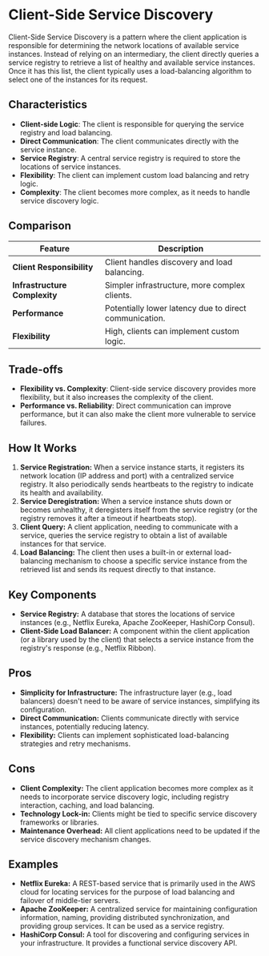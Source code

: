 # Client-Side Service Discovery



Client-Side Service Discovery is a pattern where the client application is responsible for determining the network locations of available service instances. Instead of relying on an intermediary, the client directly queries a service registry to retrieve a list of healthy and available service instances. Once it has this list, the client typically uses a load-balancing algorithm to select one of the instances for its request.

## Characteristics

- **Client-side Logic**: The client is responsible for querying the service registry and load balancing.
- **Direct Communication**: The client communicates directly with the service instance.
- **Service Registry**: A central service registry is required to store the locations of service instances.
- **Flexibility**: The client can implement custom load balancing and retry logic.
- **Complexity**: The client becomes more complex, as it needs to handle service discovery logic.

## Comparison

| Feature | Description |
|---|---|
| **Client Responsibility** | Client handles discovery and load balancing. |
| **Infrastructure Complexity** | Simpler infrastructure, more complex clients. |
| **Performance** | Potentially lower latency due to direct communication. |
| **Flexibility** | High, clients can implement custom logic. |

## Trade-offs

- **Flexibility vs. Complexity**: Client-side service discovery provides more flexibility, but it also increases the complexity of the client.
- **Performance vs. Reliability**: Direct communication can improve performance, but it can also make the client more vulnerable to service failures.

## How It Works

1.  **Service Registration:** When a service instance starts, it registers its network location (IP address and port) with a centralized service registry. It also periodically sends heartbeats to the registry to indicate its health and availability.
2.  **Service Deregistration:** When a service instance shuts down or becomes unhealthy, it deregisters itself from the service registry (or the registry removes it after a timeout if heartbeats stop).
3.  **Client Query:** A client application, needing to communicate with a service, queries the service registry to obtain a list of available instances for that service.
4.  **Load Balancing:** The client then uses a built-in or external load-balancing mechanism to choose a specific service instance from the retrieved list and sends its request directly to that instance.

## Key Components

-   **Service Registry:** A database that stores the locations of service instances (e.g., Netflix Eureka, Apache ZooKeeper, HashiCorp Consul).
-   **Client-Side Load Balancer:** A component within the client application (or a library used by the client) that selects a service instance from the registry's response (e.g., Netflix Ribbon).

## Pros

-   **Simplicity for Infrastructure:** The infrastructure layer (e.g., load balancers) doesn't need to be aware of service instances, simplifying its configuration.
-   **Direct Communication:** Clients communicate directly with service instances, potentially reducing latency.
-   **Flexibility:** Clients can implement sophisticated load-balancing strategies and retry mechanisms.

## Cons

-   **Client Complexity:** The client application becomes more complex as it needs to incorporate service discovery logic, including registry interaction, caching, and load balancing.
-   **Technology Lock-in:** Clients might be tied to specific service discovery frameworks or libraries.
-   **Maintenance Overhead:** All client applications need to be updated if the service discovery mechanism changes.

## Examples

-   **Netflix Eureka:** A REST-based service that is primarily used in the AWS cloud for locating services for the purpose of load balancing and failover of middle-tier servers.
-   **Apache ZooKeeper:** A centralized service for maintaining configuration information, naming, providing distributed synchronization, and providing group services. It can be used as a service registry.
-   **HashiCorp Consul:** A tool for discovering and configuring services in your infrastructure. It provides a functional service discovery API.

